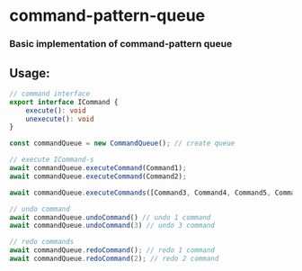 # command-pattern-queue

### Basic implementation of command-pattern queue

## Usage:

```typescript
// command interface
export interface ICommand {
    execute(): void
    unexecute(): void
}

const commandQueue = new CommandQueue(); // create queue

// execute ICommand-s
await commandQueue.executeCommand(Command1);
await commandQueue.executeCommand(Command2);

await commandQueue.executeCommands([Command3, Command4, Command5, Command6]);

// undo command
await commandQueue.undoCommand() // undo 1 command
await commandQueue.undoCommand(3) // undo 3 command

// redo commands
await commandQueue.redoCommand(); // redo 1 command
await commandQueue.redoCommand(2); // redo 2 command
```
